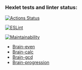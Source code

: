 ### Hexlet tests and linter status:
[![Actions Status](https://github.com/SampetovaN/frontend-project-lvl1/workflows/hexlet-check/badge.svg)](https://github.com/SampetovaN/frontend-project-lvl1/actions)

[![ESLint](https://github.com/SampetovaN/frontend-project-lvl1/actions/workflows/eslint.yml/badge.svg)](https://github.com/SampetovaN/frontend-project-lvl1/actions/workflows/eslint.yml)

[![Maintainability](https://api.codeclimate.com/v1/badges/aaadb52d7f5c79b191f4/maintainability)](https://codeclimate.com/github/SampetovaN/frontend-project-lvl1/maintainability)

 - [Brain-even](https://asciinema.org/a/5cNtRAA8oDNXvt2gn2tcmzGdJ)
 - [Brain-calc](https://asciinema.org/a/H5YcyvBrdeafmfPrjirYMByfO)
 - [Brain-gcd](https://asciinema.org/a/QRpYnuSoUtjfobWmyVmHVPsM9)
 - [Brain-progression](https://asciinema.org/a/onD8HHlKOsnHiMpk5aXSXO0ex)
